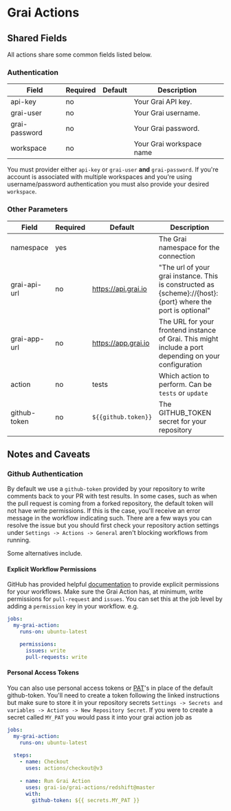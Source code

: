 # Grai Actions


## Shared Fields

All actions share some common fields listed below.


### Authentication

| Field              | Required | Default             | Description              |
|--------------------|----------|---------------------|--------------------------|
| api-key            | no       |                     | Your Grai API key.       |
| grai-user          | no       |                     | Your Grai username.      |
| grai-password      | no       |                     | Your Grai password.      |
| workspace          | no       |                     | Your Grai workspace name |

You must provider either `api-key` or `grai-user` **and** `grai-password`.
If you're account is associated with multiple workspaces and you're using username/password authentication you must 
also provide your desired `workspace`.


### Other Parameters

| Field          | Required | Default             | Description                                                                                                 |
|----------------|----------|---------------------|-------------------------------------------------------------------------------------------------------------|
| namespace      | yes      |                     | The Grai namespace for the connection                                                                       |
| grai-api-url   | no       | https://api.grai.io | "The url of your grai instance. This is constructed as {scheme}://{host}:{port} where the port is optional" |
| grai-app-url   | no       | https://app.grai.io | The URL for your frontend instance of Grai. This might include a port depending on your configuration       |
| action         | no       | tests               | Which action to perform. Can be `tests` or `update`                                                         |
| github-token   | no       | `${{github.token}}` | The GITHUB_TOKEN secret for your repository                                                                 |


## Notes and Caveats

### Github Authentication

By default we use a `github-token` provided by your repository to write comments back to your PR with test results. 
In some cases, such as when the pull request is coming from a forked repository, the default token will not have write 
permissions.
If this is the case, you'll receive an error message in the workflow indicating such.
There are a few ways you can resolve the issue but you should first check your repository action settings under
`Settings -> Actions -> General` aren't blocking workflows from running.


Some alternatives include.

#### Explicit Workflow Permissions

GitHub has provided helpful [documentation](https://docs.github.com/en/actions/using-jobs/assigning-permissions-to-jobs)
to provide explicit permissions for your workflows. 
Make sure the Grai Action has, at minimum, write permissions for `pull-request` and `issues`. 
You can set this at the job level by adding a `permission` key in your workflow. e.g.

```yaml copy
jobs:
  my-grai-action:
    runs-on: ubuntu-latest

    permissions:
      issues: write
      pull-requests: write

```

#### Personal Access Tokens

You can also use personal access tokens or [PAT](https://docs.github.com/en/authentication/keeping-your-account-and-data-secure/managing-your-personal-access-tokens)'s
in place of the default github-token.
You'll need to create a token following the linked instructions but make sure to store it in your repository secrets
`Settings -> Secrets and variables -> Actions -> New Repository Secret`.
If you were to create a secret called `MY_PAT` you would pass it into your grai action job as

````yaml copy
jobs:
  my-grai-action:
    runs-on: ubuntu-latest
  
  steps:
    - name: Checkout
      uses: actions/checkout@v3
      
    - name: Run Grai Action
      uses: grai-io/grai-actions/redshift@master
      with:
        github-token: ${{ secrets.MY_PAT }}
````

